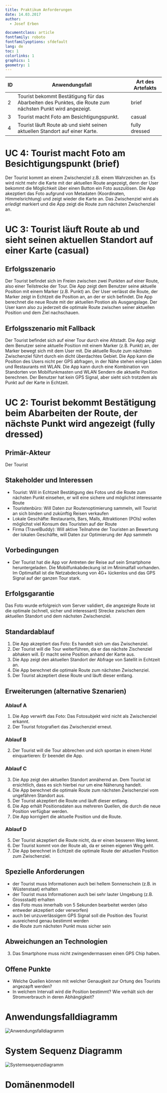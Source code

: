 ```yaml
---
title: Praktikum Anforderungen
date: 14.03.2017
author:
  - Josef Erben 

documentclass: article
fontfamily: roboto
fontfamilyoptions: sfdefault
lang: de
toc: 1
colorlinks: 1
graphics: 1
geometry: 1
---
```


| ID | Anwendungsfall                                                                                           | Art des Artefakts |
|----|----------------------------------------------------------------------------------------------------------|-------------------|
|  2 | Tourist bekommt Bestätigung für das Abarbeiten des Punktes, die Route zum nächsten Punkt wird angezeigt. | brief             |
|  3 | Tourist macht Foto am Besichtigungspunkt.                                                                | casual            |
|  4 | Tourist läuft Route ab und sieht seinen aktuellen Standort auf einer Karte.                             | fully dressed     |


# UC 4: Tourist macht Foto am Besichtigungspunkt (brief)

Der Tourist kommt an einem Zwischenziel z.B. einem Wahrzeichen an. Es wird nicht mehr die Karte mit der aktuellen Route angezeigt, denn der User bekommt die Möglichkeit über einen Button ein Foto auszulösen. Die App akezptiert das Foto aufgrund von Metadaten (Koordinaten, Himmelsrichtung) und zeigt wieder die Karte an. Das Zwischenziel wird als _erledigt_ markiert und die App zeigt die Route zum nächsten Zwischenziel an.

# UC 3: Tourist läuft Route ab und sieht seinen aktuellen Standort auf einer Karte (casual)

##  Erfolgsszenario 
Der Tourist befindet sich im Freien zwischen zwei Punkten auf einer Route, also einer Teilstrecke der Tour. Die App zeigt dem Benutzer seine aktuelle Position mit einem Marker (z.B. Punkt) an. Der User verlässt die Route, der Marker zeigt in Echtzeit die Position an, an der er sich befindet. Die App berechnet die neue Route mit der aktuellen Postion als Ausgangslage. Der User kann also zu jederzeit die optimale Route zwischen seiner aktuellen Position und dem Ziel nachschauen.

## Erfolgsszenario mit Fallback 
Der Tourist befindet sich auf einer Tour durch eine Altstadt. Die App zeigt dem Benutzer seine aktuelle Position mit einem Marker (z.B. Punkt) an, der Marker bewegt sich mit dem User mit. Die aktuelle Route zum nächsten Zwischenziel führt durch ein dicht überdachtes Gebiet. Die App kann die Position des Users nicht per GPS abfragen, in der Nähe stehen einige Läden und Restaurants mit WLAN. Die App kann durch eine Kombination von Standorten von Mobilfunkmasten und WLAN Sendern die aktuelle Position berechnen. Der Benutzer hat kein GPS Signal, aber sieht sich trotzdem als Punkt auf der Karte in Echtzeit.

# UC 2: Tourist bekommt Bestätigung beim Abarbeiten der Route, der nächste Punkt wird angezeigt (fully dressed)

## Primär-Akteur
Der Tourist

## Stakeholder und Interessen
* Tourist: Will in Echtzeit Bestätigung des Fotos und die Route zum nächsten Punkt einsehen, er will eine sichere und möglichst interessante Route
* Touristenbüro: Will Daten zur Routenoptimierung sammeln, will Tourist an sich binden und zukünftig Reisen verkaufen
* Lokale Geschäfte: Restaurants, Bars, Malls, Attraktionen (POIs) wollen möglichst viel Konsum des Touristen auf der Route
* Firma (TravelBuddy): Will aktive Teilnahme der Touristen an Bewertung der lokalen Geschäfte, will Daten zur Optimierung der App sammeln

## Vorbedingungen
* Der Tourist hat die App vor Antreten der Reise auf sein Smartphone heruntergeladen. Die Mobilfunkabdeckung ist im Minimalfall vorhanden. Im Optimalfall ist die Netzabdeckung von 4G+ lückenlos und das GPS Signal auf der ganzen Tour stark. 

## Erfolgsgarantie
Das Foto wurde erfolgreich vom Server validiert, die angezeigte Route ist die optimale (schnell, sicher und interessant) Strecke zwischen dem aktuellen Standort und dem nächsten Zwischenziel. 

## Standardablauf
1. Die App akzeptiert das Foto: Es handelt sich um das Zwischenziel.
2. Der Tourist will die Tour weiterführen, da er das nächste Zischenziel abhaken will. Er macht seine Position anhand der Karte aus. 
3. Die App zeigt den aktuellen Standort der Abfrage von Satellit in Echtzeit an.
4. Die App berechnet die optimale Route zum nächsten Zwischenziel.
5. Der Tourist akzeptiert diese Route und läuft dieser entlang.

## Erweiterungen (alternative Szenarien)
### Ablauf A 
1. Die App verwirft das Foto: Das Fotosubjekt wird nicht als Zwischenziel erkannt.
2. Der Tourist fotografiert das Zwischenziel erneut.

### Ablauf B
2. Der Tourist will die Tour abbrechen und sich spontan in einem Hotel einquartieren: Er beendet die App.

### Ablauf C
3. Die App zeigt den aktuellen Standort annähernd an. Dem Tourist ist ersichtlich, dass es sich hierbei nur um eine Näherung handelt.
4. Die App berechnet die optimale Route zum nächsten Zwischenziel vom ungefähren Standort aus.
5. Der Tourist akzeptiert die Route und läuft dieser entlang.
6. Die App erhält Positionsdaten aus mehreren Quellen, die durch die neue Position verfügbar werden.
7. Die App korrigiert die aktuelle Position und die Route.

### Ablauf D
5. Der Tourist akzeptiert die Route nicht, da er einen besseren Weg kennt.
6. Der Tourist kommt von der Route ab, da er seinen eigenen Weg geht.
7. Die App berechnet in Echtzeit die optimale Route der aktuellen Position zum Zwischenziel.

## Spezielle Anforderungen
* der Tourist muss Informationen auch bei hellem Sonnenschein (z.B. in Wüstenstaat) erhalten
* der Tourist muss Informationen auch bei sehr lauter Umgebung (z.B. Grossstadt) erhalten
* das Foto muss innerhalb von 5 Sekunden bearbeitet werden (also entweder akzeptiert oder verworfen)
* auch bei unzuverlässigem GPS Signal soll die Position des Tourist ausreichend genau bestimmt werden
* die Route zum nächsten Punkt muss sicher sein 

## Abweichungen an Technologien
3. Das Smartphone muss nicht zwingendermassen einen GPS Chip haben.

## Offene Punkte
* Welche Quellen können mit welcher Genaugkeit zur Ortung des Tourists angezapft werden?
* In welchem Intervall wird die Position bestimmt? Wie verhält sich der Stromverbrauch in deren Abhängigkeit?

# Anwendungsfalldiagramm
![Anwendungsfalldiagramm](docs/diagrams/UC_Diagram_2-4.png)

# System Sequenz Diagramm
![Systemsequenzdiagramm](docs/diagrams/Sequence_Diagram_2-4.png)

# Domänenmodell
